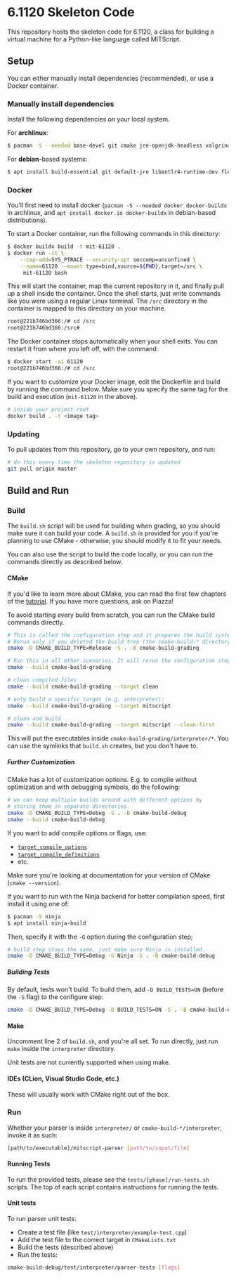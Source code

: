 # 6.1120 Skeleton Code

This repository hosts the skeleton code for 6.1120, a class for building a
virtual machine for a Python-like language called MITScript.

## Setup

You can either manually install dependencies (recommended), or use a Docker
container.

### Manually install dependencies

Install the following dependencies on your local system.

For **archlinux**:

```sh
$ pacman -S --needed base-devel git cmake jre-openjdk-headless valgrind
```

For **debian**-based systems:

```sh
$ apt install build-essential git default-jre libantlr4-runtime-dev flex bison valgrind
```

### Docker

You'll first need to install docker (`pacman -S --needed docker docker-buildx` in
archlinux, and `apt install docker.io docker-buildx` in debian-based
distributions).

To start a Docker container, run the following commands in this directory:

```sh
$ docker buildx build -t mit-61120 .
$ docker run -it \
    --cap-add=SYS_PTRACE --security-opt seccomp=unconfined \
    --name=61120 --mount type=bind,source=${PWD},target=/src \
     mit-61120 bash
```

This will start the container, map the current repository in it, and finally pull
up a shell inside the container.
Once the shell starts, just write commands like you were using a regular Linux
terminal.
The `/src` directory in the container is mapped to this directory on your
machine.

```sh
root@221b746bd366:/# cd /src
root@221b746bd366:/src#
```

The Docker container stops automatically when your shell exits.
You can restart it from where you left off, with the command:

```sh
$ docker start -ai 61120
root@221b746bd366:/# cd /src
```

If you want to customize your Docker image, edit the Dockerfile and build by
running the command below.
Make sure you specify the same tag for the build and execution (`mit-61120` in
the above).

```sh
# inside your project root
docker build . -t <image tag>
```

### Updating

To pull updates from this repository, go to your own repository, and run:

```sh
# do this every time the skeleton repository is updated
git pull origin master
```

## Build and Run

### Build

The `build.sh` script will be used for building when grading, so you should make
sure it can build your code.
A `build.sh` is provided for you if you're planning to use CMake - otherwise, you
should modify it to fit your needs.

You can also use the script to build the code locally, or you can run the
commands directly as described below.

#### CMake

If you'd like to learn more about CMake, you can read the first few chapters of
the [tutorial](https://cmake.org/cmake/help/latest/guide/tutorial/index.html).
If you have more questions, ask on Piazza!

To avoid starting every build from scratch, you can run the CMake build commands
directly.

```sh
# This is called the configuration step and it prepares the build system inside cmake-build-grading.
# Rerun only if you deleted the build tree (the cmake-build-* directory), or if you want to change CMake options (-D etc.)
cmake -D CMAKE_BUILD_TYPE=Release -S . -B cmake-build-grading

# Run this in all other scenarios. It will rerun the configuration step, and then perform the incremental build
cmake --build cmake-build-grading

# clean compiled files
cmake --build cmake-build-grading --target clean

# only build a specific target (e.g. interpreter):
cmake --build cmake-build-grading --target mitscript

# clean and build
cmake --build cmake-build-grading --target mitscript --clean-first
```

This will put the executables inside `cmake-build-grading/interpreter/*`.
You can use the symlinks that `build.sh` creates, but you don't have to.

##### Further Customization

CMake has a lot of customization options. E.g. to compile without optimization
and with debugging symbols, do the following:

```sh
# we can keep multiple builds around with different options by
# storing them in separate directories.
cmake -D CMAKE_BUILD_TYPE=Debug -S . -B cmake-build-debug
cmake --build cmake-build-debug
```

If you want to add compile options or flags, use:

- [`target_compile_options`](https://cmake.org/cmake/help/latest/command/target_compile_options.html)
- [`target_compile_definitions`](https://cmake.org/cmake/help/latest/command/target_compile_definitions.html)
- etc.

Make sure you're looking at documentation for your version of CMake (`cmake
--version`).

If you want to run with the Ninja backend for better compilation speed,
first install it using one of:

```sh
$ pacman -S ninja
$ apt install ninja-build
```

Then, specify it with the `-G` option during the configuration step;

```sh
# build step stays the same, just make sure Ninja is installed.
cmake -D CMAKE_BUILD_TYPE=Debug -G Ninja -S . -B cmake-build-debug
```

##### Building Tests

By default, tests won't build.
To build them, add `-D BUILD_TESTS=ON` (before the `-S` flag) to the configure step:

```sh
cmake -D CMAKE_BUILD_TYPE=Debug -D BUILD_TESTS=ON -S . -B cmake-build-debug
```

#### Make

Uncomment line 2 of `build.sh`, and you're all set. To run directly,
just run `make` inside the `interpreter` directory.

Unit tests are not currently supported when using make.

#### IDEs (CLion, Visual Studio Code, etc.)

These will usually work with CMake right out of the box.

### Run

Whether your parser is inside `interpreter/` or `cmake-build-*/interpreter`, invoke it as such:

```sh
[path/to/executable]/mitscript-parser [path/to/input/file]
```

#### Running Tests

To run the provided tests, please see the `tests/[phase]/run-tests.sh` scripts. The top of each script contains instructions for running the tests.

#### Unit tests

To run parser unit tests:

- Create a test file (like `test/interpreter/example-test.cpp`)
- Add the test file to the correct target in `CMakeLists.txt`
- Build the tests (described above)
- Run the tests:

```sh
cmake-build-debug/test/interpreter/parser-tests [flags]
```
